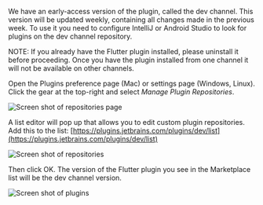 We have an early-access version of the plugin, called the dev channel. This version will be updated weekly, containing all changes made in the previous week. To use it you need to configure IntelliJ or Android Studio to look for plugins on the dev channel repository.

NOTE: If you already have the Flutter plugin installed, please uninstall it before proceeding. Once you have the plugin installed from one channel it will not be available on other channels.

Open the Plugins preference page (Mac) or settings page (Windows, Linux). Click the gear at the top-right and select _Manage Plugin Repositories_.


![Screen shot of repositories page](https://lh4.googleusercontent.com/zo9vANXp01YXJC_tQGuiLJxgbdtRFWV-VXViIx_MnqCphGi8PhhQbNTa7H-8ogl0AxIpU7enEQpAs3FZ8lSd0eUw4FpSkxXRkDoQj9uCpvs93D4pTdIrjyK0--q9xBPXTQ0MN7PB)


A list editor will pop up that allows you to edit custom plugin repositories. Add this to the list:
[https://plugins.jetbrains.com/plugins/dev/list](https://plugins.jetbrains.com/plugins/dev/list)


![Screen shot of repositories](https://lh3.googleusercontent.com/W4o9xr8IAx0ROAc5NLeTFMbV8b_0ONukXiQdbU9nPbsY3l1eYsqPhyRMU5GkCA93JgqEensjFHSP_AFY0UAGLtZF2epZmH-GoDNlK0okegrF-jsdpy0GuPPEt4CnqzwalWJVril3)


Then click OK. The version of the Flutter plugin you see in the Marketplace list will be the dev channel version.


![Screen shot of plugins](https://lh6.googleusercontent.com/q8L3R4Rqyjb9gbrKui1SK7YvVLejBXg4TLE0Nif28nxRj69pxrgQY4cwFGiCHuBEegar5MvUgCWY2ETn2lABzG2HjZznPNAtprQRGoUenFrbxpsPNRM-gnxMCAkOpGcI3bGJtRwz)
